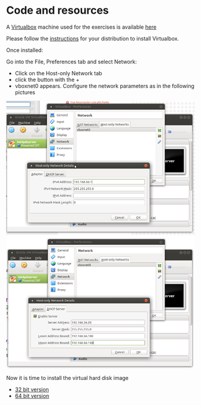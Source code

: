 # Code and resources

A [Virtualbox](https://www.virtualbox.org/) machine used for the exercises is available [here](https://drive.google.com/file/d/0B7UXCP3XMOCzRlFrMGEtdjhjbE0/view?usp=sharing) 

Please follow the [instructions](https://www.virtualbox.org/manual/ch02.html) for your distribution to install Virtualbox. 

Once installed:

Go into the File, Preferences tab and select Network:

* Click on the Host-only Network tab
* click the button with the +
* vboxnet0 appears. Configure the network parameters as in the following pictures

![](../assets/vbox1.png)
![](../assets/vbox2.png)

Now it is time to install the virtual hard disk image

* [32 bit version](32bit.md)
* [64 bit version](64bit.md)




